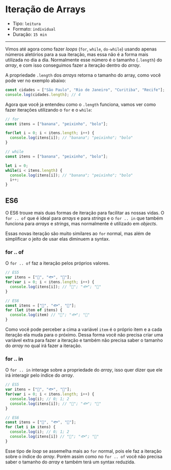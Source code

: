 # Iteração de Arrays

* Tipo: `leitura`
* Formato: `individual`
* Duração: `15 min`

***

Vimos até agora como fazer _loops_ (`for`, `while`, `do-while`) usando apenas
números aletórios para a sua iteração, mas essa não é a forma mais utilizada
no dia a dia. Normalmente esse número é o tamanho (`.length`) do _array_, e com
isso conseguimos fazer a iteração dentro do _array_.

A propriedade `.length` dos _arrays_ retorna o tamanho do array, como você
pode ver no exemplo abaixo:

```js
const cidades = ["São Paulo", "Rio de Janeiro", "Curitiba", "Recife"];
console.log(cidades.length); // 4
```

Agora que você ja entendeu como o `.length` funciona, vamos ver como fazer
iterações utilizando o `for` e o `while`:

```js
// for
const itens = ["banana", "peixinho", "bolo"];

for(let i = 0; i < itens.length; i++) {
  console.log(itens[i]); // "banana"; "peixinho"; "bolo"
}
```

```js
// while
const itens = ["banana", "peixinho", "bolo"];

let i = 0;
while(i < itens.length) {
  console.log(itens[i]); // "banana"; "peixinho"; "bolo"
  i++;
}
```

## ES6

O ES6 trouxe mais duas formas de iteração para facilitar as nossas vidas. O
`for .. of` que é ideal para _arrays_ e para _strings_ e o `for .. in` que
também funciona para _arrays_ e _strings_, mas normalmente é utilizado em
_objects_.

Essas novas iteração são muito similares ao `for` normal, mas além de
simplificar o jeito de usar elas diminuem a syntax.

### for .. of

O `for .. of` faz a iteração pelos próprios valores.

```js
// ES5
var itens = ["🍌", "🐟", "🍰"];
for(var i = 0; i < itens.length; i++) {
  console.log(itens[i]); // "🍌"; "🐟"; "🍰"
}

// ES6
const itens = ["🍌", "🐟", "🍰"];
for (let item of itens) {
  console.log(item) // "🍌"; "🐟"; "🍰"
}
```

Como você pode perceber a cima a variável `item` é o próprio item e a cada
iteração ela muda para o próximo. Dessa forma você não precisa criar uma
variável extra para fazer a iteração e também não precisa saber o tamanho do
_array_ no qual irá fazer a iteração.

### for .. in

O `for .. in` interage sobre a propriedade do _array_, isso quer dizer que ele
irá interagir pelo índice do _array_.

```js
// ES5
var itens = ["🍌", "🐟", "🍰"];
for(var i = 0; i < itens.length; i++) {
  console.log(i); // 0; 1; 2
  console.log(itens[i]); // "🍌"; "🐟"; "🍰"
}

// ES6
const itens = ["🍌", "🐟", "🍰"];
for (let i in itens) {
  console.log(i); // 0; 1; 2
  console.log(itens[i]) // "🍌"; "🐟"; "🍰"
}
```

Esse tipo de _loop_ se assemelha mais ao `for` normal, pois ele faz a iteração
sobre o índice do _array_. Porém assim como no `for .. of` você não precisa
saber o tamanho do _array_ e também terá um syntax reduzida.